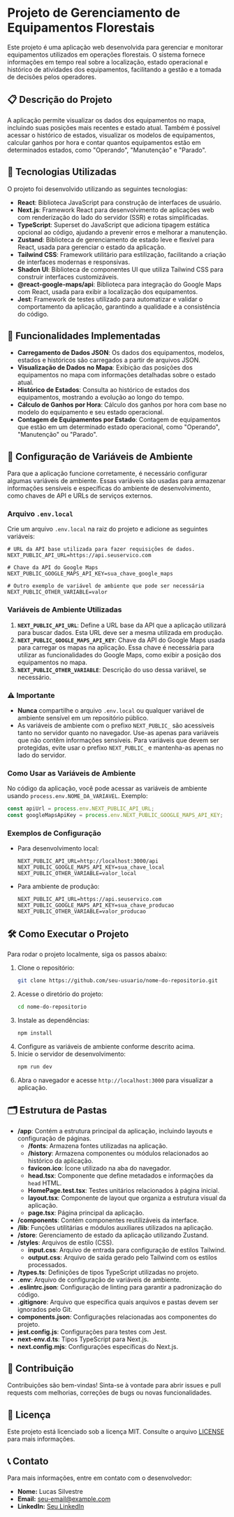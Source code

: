 
# Projeto de Gerenciamento de Equipamentos Florestais

Este projeto é uma aplicação web desenvolvida para gerenciar e monitorar equipamentos utilizados em operações florestais. O sistema fornece informações em tempo real sobre a localização, estado operacional e histórico de atividades dos equipamentos, facilitando a gestão e a tomada de decisões pelos operadores.

## 📋 Descrição do Projeto

A aplicação permite visualizar os dados dos equipamentos no mapa, incluindo suas posições mais recentes e estado atual. Também é possível acessar o histórico de estados, visualizar os modelos de equipamentos, calcular ganhos por hora e contar quantos equipamentos estão em determinados estados, como "Operando", "Manutenção" e "Parado".

## 🔧 Tecnologias Utilizadas

O projeto foi desenvolvido utilizando as seguintes tecnologias:

- **React**: Biblioteca JavaScript para construção de interfaces de usuário.
- **Next.js**: Framework React para desenvolvimento de aplicações web com renderização do lado do servidor (SSR) e rotas simplificadas.
- **TypeScript**: Superset do JavaScript que adiciona tipagem estática opcional ao código, ajudando a prevenir erros e melhorar a manutenção.
- **Zustand**: Biblioteca de gerenciamento de estado leve e flexível para React, usada para gerenciar o estado da aplicação.
- **Tailwind CSS**: Framework utilitário para estilização, facilitando a criação de interfaces modernas e responsivas.
- **Shadcn UI**: Biblioteca de componentes UI que utiliza Tailwind CSS para construir interfaces customizáveis.
- **@react-google-maps/api**: Biblioteca para integração do Google Maps com React, usada para exibir a localização dos equipamentos.
- **Jest**: Framework de testes utilizado para automatizar e validar o comportamento da aplicação, garantindo a qualidade e a consistência do código.

## 🚀 Funcionalidades Implementadas

- **Carregamento de Dados JSON**: Os dados dos equipamentos, modelos, estados e históricos são carregados a partir de arquivos JSON.
- **Visualização de Dados no Mapa**: Exibição das posições dos equipamentos no mapa com informações detalhadas sobre o estado atual.
- **Histórico de Estados**: Consulta ao histórico de estados dos equipamentos, mostrando a evolução ao longo do tempo.
- **Cálculo de Ganhos por Hora**: Cálculo dos ganhos por hora com base no modelo do equipamento e seu estado operacional.
- **Contagem de Equipamentos por Estado**: Contagem de equipamentos que estão em um determinado estado operacional, como "Operando", "Manutenção" ou "Parado".

## 🔧 Configuração de Variáveis de Ambiente

Para que a aplicação funcione corretamente, é necessário configurar algumas variáveis de ambiente. Essas variáveis são usadas para armazenar informações sensíveis e específicas do ambiente de desenvolvimento, como chaves de API e URLs de serviços externos.

### Arquivo `.env.local`

Crie um arquivo `.env.local` na raiz do projeto e adicione as seguintes variáveis:

```env
# URL da API base utilizada para fazer requisições de dados.
NEXT_PUBLIC_API_URL=https://api.seuservico.com

# Chave da API do Google Maps
NEXT_PUBLIC_GOOGLE_MAPS_API_KEY=sua_chave_google_maps

# Outro exemplo de variável de ambiente que pode ser necessária
NEXT_PUBLIC_OTHER_VARIABLE=valor
```

### Variáveis de Ambiente Utilizadas

1. **`NEXT_PUBLIC_API_URL`**: Define a URL base da API que a aplicação utilizará para buscar dados. Esta URL deve ser a mesma utilizada em produção.
2. **`NEXT_PUBLIC_GOOGLE_MAPS_API_KEY`**: Chave da API do Google Maps usada para carregar os mapas na aplicação. Essa chave é necessária para utilizar as funcionalidades do Google Maps, como exibir a posição dos equipamentos no mapa.
3. **`NEXT_PUBLIC_OTHER_VARIABLE`**: Descrição do uso dessa variável, se necessário.

### ⚠️ Importante

- **Nunca** compartilhe o arquivo `.env.local` ou qualquer variável de ambiente sensível em um repositório público.
- As variáveis de ambiente com o prefixo `NEXT_PUBLIC_` são acessíveis tanto no servidor quanto no navegador. Use-as apenas para variáveis que não contêm informações sensíveis. Para variáveis que devem ser protegidas, evite usar o prefixo `NEXT_PUBLIC_` e mantenha-as apenas no lado do servidor.

### Como Usar as Variáveis de Ambiente

No código da aplicação, você pode acessar as variáveis de ambiente usando `process.env.NOME_DA_VARIAVEL`. Exemplo:

```javascript
const apiUrl = process.env.NEXT_PUBLIC_API_URL;
const googleMapsApiKey = process.env.NEXT_PUBLIC_GOOGLE_MAPS_API_KEY;
```

### Exemplos de Configuração

- Para desenvolvimento local:
  ```env
  NEXT_PUBLIC_API_URL=http://localhost:3000/api
  NEXT_PUBLIC_GOOGLE_MAPS_API_KEY=sua_chave_local
  NEXT_PUBLIC_OTHER_VARIABLE=valor_local
  ```

- Para ambiente de produção:
  ```env
  NEXT_PUBLIC_API_URL=https://api.seuservico.com
  NEXT_PUBLIC_GOOGLE_MAPS_API_KEY=sua_chave_producao
  NEXT_PUBLIC_OTHER_VARIABLE=valor_producao
  ```

## 🛠️ Como Executar o Projeto

Para rodar o projeto localmente, siga os passos abaixo:

1. Clone o repositório:
   ```bash
   git clone https://github.com/seu-usuario/nome-do-repositorio.git
   ```
2. Acesse o diretório do projeto:
   ```bash
   cd nome-do-repositorio
   ```
3. Instale as dependências:
   ```bash
   npm install
   ```
4. Configure as variáveis de ambiente conforme descrito acima.
5. Inicie o servidor de desenvolvimento:
   ```bash
   npm run dev
   ```
6. Abra o navegador e acesse `http://localhost:3000` para visualizar a aplicação.

## 🗂️ Estrutura de Pastas

- **/app**: Contém a estrutura principal da aplicação, incluindo layouts e configuração de páginas.
  - **/fonts**: Armazena fontes utilizadas na aplicação.
  - **/history**: Armazena componentes ou módulos relacionados ao histórico da aplicação.
  - **favicon.ico**: Ícone utilizado na aba do navegador.
  - **head.tsx**: Componente que define metadados e informações da `head` HTML.
  - **HomePage.test.tsx**: Testes unitários relacionados à página inicial.
  - **layout.tsx**: Componente de layout que organiza a estrutura visual da aplicação.
  - **page.tsx**: Página principal da aplicação.
- **/components**: Contém componentes reutilizáveis da interface.
- **/lib**: Funções utilitárias e módulos auxiliares utilizados na aplicação.
- **/store**: Gerenciamento de estado da aplicação utilizando Zustand.
- **/styles**: Arquivos de estilo (CSS).
  - **input.css**: Arquivo de entrada para configuração de estilos Tailwind.
  - **output.css**: Arquivo de saída gerado pelo Tailwind com os estilos processados.
- **/types.ts**: Definições de tipos TypeScript utilizadas no projeto.
- **.env**: Arquivo de configuração de variáveis de ambiente.
- **.eslintrc.json**: Configuração de linting para garantir a padronização do código.
- **.gitignore**: Arquivo que especifica quais arquivos e pastas devem ser ignorados pelo Git.
- **components.json**: Configurações relacionadas aos componentes do projeto.
- **jest.config.js**: Configurações para testes com Jest.
- **next-env.d.ts**: Tipos TypeScript para Next.js.
- **next.config.mjs**: Configurações específicas do Next.js.

## 🤝 Contribuição

Contribuições são bem-vindas! Sinta-se à vontade para abrir issues e pull requests com melhorias, correções de bugs ou novas funcionalidades.

## 📝 Licença

Este projeto está licenciado sob a licença MIT. Consulte o arquivo [LICENSE](LICENSE) para mais informações.

## 📞 Contato

Para mais informações, entre em contato com o desenvolvedor:

- **Nome:** Lucas Silvestre
- **Email:** seu-email@example.com
- **LinkedIn:** [Seu LinkedIn](https://www.linkedin.com/in/seu-perfil)
